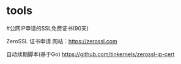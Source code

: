 # tools

#公网IP申请的SSL免费证书(90天)

ZeroSSL 证书申请  网站：https://zerossl.com

自动续期脚本(基于Go) https://github.com/tinkernels/zerossl-ip-cert

